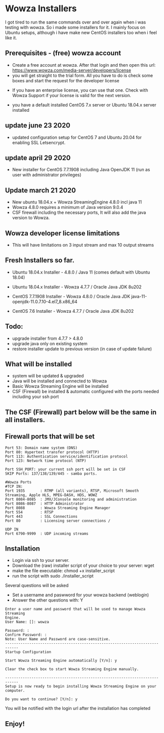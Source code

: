 # Wowza Installers
I got tired to run the same commands over and over again when i was testing with wowza. So i made some installers for it.
I mainly focus on Ubuntu setups, although i have make new CentOS installers too when i feel like it.

## Prerequisites - (free) wowza account
* Create a free account at wowza. After that login and then open this url: https://www.wowza.com/media-server/developers/license
* you will get straight to the trial form. All you have to do is check some boxes and start the request for the developer license
- If you have an enterprise license, you can use that one. Check with Wowza Support if your license is valid for the next version.
* you have a default installed CentOS 7.x server or Ubuntu 18.04.x server installed

## update june 23 2020
- updated configuration setup for CentOS 7 and Ubuntu 20.04 for enabling SSL Letsencrypt.

## update april 29 2020
- New installer for CentOS 7.7.1908 including Java OpenJDK 11 (run as user with administrator privileges)


## Update march 21 2020
- New ubuntu 18.04.x + Wowza StreamingEngine 4.8.0 incl java 11
- Wowza 4.8.0 requires a minimum of Java version 9.0.4
- CSF firewall including the necessary ports, It will also add the java version to Wowza.

## Wowza developer license limitations
- This will have limitations on 3 input stream and max 10 output streams


## Fresh Installers so far.
* Ubuntu 18.04.x Installer - 4.8.0          / Java 11 (comes default with Ubuntu 18.04)
* Ubuntu 18.04.x Installer - Wowza 4.7.7    / Oracle Java JDK 8u202

* CentOS 7.7.1908 Installer - Wowza 4.8.0   / Oracle Java JDK java-11-openjdk-11.0.7.10-4.el7_8.x86_64
* CentOS 7.6 Installer - Wowza 4.7.7        / Oracle Java JDK 8u202


## Todo: 
- upgrade installer from 4.7.7 > 4.8.0
- upgrade java only on existing system
- restore installer update to previous version (in case of update failure)

## What will be installed
* system will be updated & upgraded
* Java will be installed and connected to Wowza
* Basic Wowza Streaming Engine will be installed
* CSF (Firewall) be installed & automatic configured with the ports needed including your ssh port

## The CSF (Firewall) part below will be the same in all installers.

## Firewall ports that will be set
```
Port 53: Domain name system (DNS)
Port 80: Hypertext transfer protocol (HTTP)
Port 113: Authentication service/identification protocol
Port 123: Network time protocol (NTP)

Port SSH_PORT: your current ssh port will be set in CSF
SKIP Ports: 137/138/139/445 - samba ports.

#Wowza Ports
#TCP IN:
Port 1935	    : RTMP (all variants), RTSP, Microsoft Smooth Streaming, Apple HLS, MPEG-DASH, HDS, WOWZ
Port 8084-8085  : JMX/JConsole monitoring and administration
Port 8086-8087  : HTTP Administrator
Port 8088		: Wowza Streaming Engine Manager
Port 554		: RTSP
Port 443		: SSL Connections
Port 80		    : Licensing server connections / 

UDP IN			
Port 6790-9999  : UDP incoming streams
```

## Installation
* Login via ssh to your server.
* Download the (raw) installer script of your choice to your server: wget 
* make the file executable: chmod +x installer_script
* run the script with sudo ./installer_script

Several questions will be asked
- Set a username and paswword for your wowza backend (weblogin)
- Answer the other questions with: Y
```
Enter a user name and password that will be used to manage Wowza Streaming
Engine.
User Name: []: wowza

Password: :
Confirm Password: :
Note: User Name and Password are case-sensitive.
----------------------------------------------------------------------------
Startup Configuration

Start Wowza Streaming Engine automatically [Y/n]: y

Clear the check box to start Wowza Streaming Engine manually.

----------------------------------------------------------------------------
Setup is now ready to begin installing Wowza Streaming Engine on your computer.

Do you want to continue? [Y/n]: y
```
You will be notified with the login url after the installation has completed

## Enjoy!